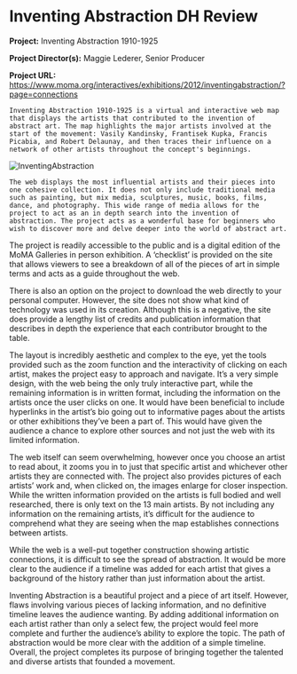 # Inventing Abstraction DH Review




**Project:** 
Inventing Abstraction 1910-1925

**Project Director(s):**
Maggie Lederer, Senior Producer

**Project URL:**
https://www.moma.org/interactives/exhibitions/2012/inventingabstraction/?page=connections 


    Inventing Abstraction 1910-1925 is a virtual and interactive web map that displays the artists that contributed to the invention of abstract art. The map highlights the major artists involved at the start of the movement: Vasily Kandinsky, Frantisek Kupka, Francis Picabia, and Robert Delaunay, and then traces their influence on a network of other artists throughout the concept's beginnings.

![InventingAbstraction](https://sambuc214.github.io/sambuchholz/images/InventingAbstraction.png)

    The web displays the most influential artists and their pieces into one cohesive collection. It does not only include traditional media such as painting, but mix media, sculptures, music, books, films, dance, and photography. This wide range of media allows for the project to act as an in depth search into the invention of abstraction. The project acts as a wonderful base for beginners who wish to discover more and delve deeper into the world of abstract art. 

  The project is readily accessible to the public and is a digital edition of the MoMA Galleries in person exhibition. A ‘checklist’ is provided on the site that allows viewers to see a breakdown of all of the pieces of art in simple terms and acts as a guide throughout the web.

  There is also an option on the project to download the web directly to your personal computer. However, the site does not show what kind of technology was used in its creation. Although this is a negative, the site does provide a lengthy list of credits and publication information that describes in depth the experience that each contributor brought to the table.

  The layout is incredibly aesthetic and complex to the eye, yet the tools provided such as the zoom function and the interactivity of clicking on each artist, makes the project easy to approach and navigate. It’s a very simple design, with the web being the only truly interactive part, while the remaining information is in written format, including the information on the artists once the user clicks on one. It would have been beneficial to include hyperlinks in the artist’s bio going out to informative pages about the artists or other exhibitions they’ve been a part of. This would have given the audience a chance to explore other sources and not just the web with its limited information.

  The web itself can seem overwhelming, however once you choose an artist to read about, it zooms you in to just that specific artist and whichever other artists they are connected with. The project also provides pictures of each artists’ work and, when clicked on, the images enlarge for closer inspection. While the written information provided on the artists is full bodied and well researched, there is only text on the 13 main artists. By not including any information on the remaining artists, it’s difficult for the audience to comprehend what they are seeing when the map establishes connections between artists.

  While the web is a well-put together construction showing artistic connections, it is difficult to see the spread of abstraction. It would be more clear to the audience if a timeline was added for each artist that gives a background of the history rather than just information about the artist. 

  Inventing Abstraction is a beautiful project and a piece of art itself. However, flaws involving various pieces of lacking information, and no definitive timeline leaves the audience wanting. By adding additional information on each artist rather than only a select few, the project would feel more complete and further the audience’s ability to explore the topic. The path of abstraction would be more clear with the addition of a simple timeline. Overall, the project completes its purpose of bringing together the talented and diverse artists that founded a movement.
